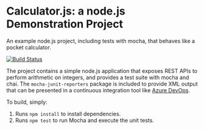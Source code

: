 Calculator.js: a node.js Demonstration Project
==============================================
An example node.js project, including tests with mocha, that behaves like
a pocket calculator.

[![Build Status](https://dev.azure.com/EMJO2021/Integrating%20External%20Source%20Control%20With%20Azure%20Pipeline/_apis/build/status/EmilJonsson1.calculator?branchName=refs%2Fpull%2F1%2Fmerge)](https://dev.azure.com/EMJO2021/Integrating%20External%20Source%20Control%20With%20Azure%20Pipeline/_build/latest?definitionId=4&branchName=refs%2Fpull%2F1%2Fmerge)

The project contains a simple node.js application that exposes REST APIs
to perform arithmetic on integers, and provides a test suite with mocha
and chai.  The `mocha-junit-reporters` package is included to provide XML
output that can be presented in a continuous integration tool like
[Azure DevOps](https://azure.com/devops).

To build, simply:

1. Runs `npm install` to install dependencies.
2. Runs `npm test` to run Mocha and execute the unit tests.

